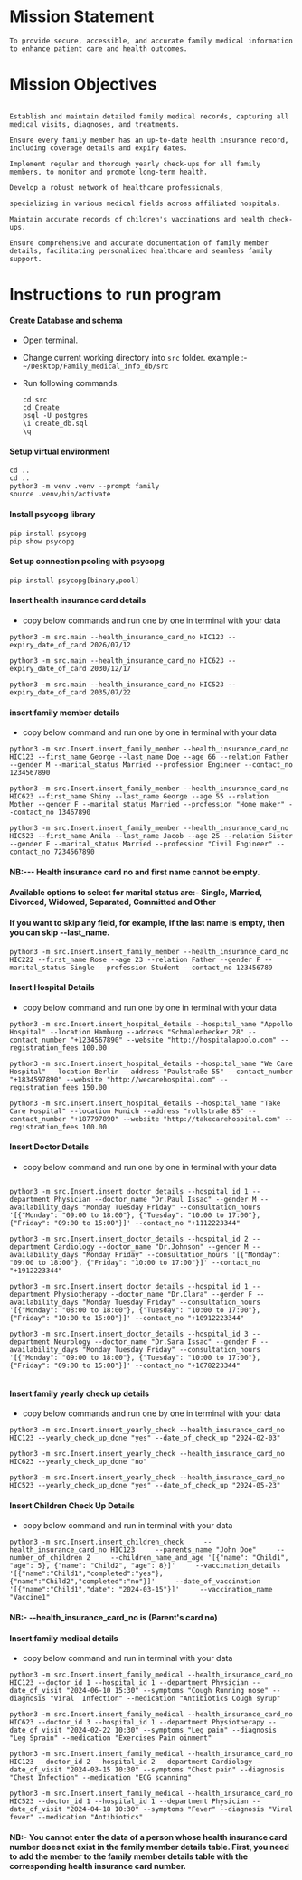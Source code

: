 # Mission Statement

```psql
To provide secure, accessible, and accurate family medical information to enhance patient care and health outcomes.
```

# Mission Objectives

```psql

Establish and maintain detailed family medical records, capturing all medical visits, diagnoses, and treatments.

Ensure every family member has an up-to-date health insurance record, including coverage details and expiry dates.

Implement regular and thorough yearly check-ups for all family members, to monitor and promote long-term health.

Develop a robust network of healthcare professionals, 

specializing in various medical fields across affiliated hospitals.

Maintain accurate records of children's vaccinations and health check-ups.

Ensure comprehensive and accurate documentation of family member details, facilitating personalized healthcare and seamless family support.

```

# Instructions to run program

####  Create Database and schema
- Open terminal.
- Change current working directory into ```src``` folder.
  example :- 
```  ~/Desktop/Family_medical_info_db/src```
- Run following commands.

    ``` psql
    cd src
    cd Create
    psql -U postgres
    \i create_db.sql
    \q
    ```

#### Setup virtual environment

```psql
cd ..
cd ..
python3 -m venv .venv --prompt family
source .venv/bin/activate 
```
#### Install psycopg library

```psql
pip install psycopg
pip show psycopg
```

#### Set up connection pooling with psycopg
```psql
pip install psycopg[binary,pool]
```


#### Insert health insurance card details

- copy below commands and run one by one in terminal with your data

```psql
python3 -m src.main --health_insurance_card_no HIC123 --expiry_date_of_card 2026/07/12

python3 -m src.main --health_insurance_card_no HIC623 --expiry_date_of_card 2030/12/17

python3 -m src.main --health_insurance_card_no HIC523 --expiry_date_of_card 2035/07/22
```

#### insert family member details

- copy below command and run one by one in terminal with your data

```psql
python3 -m src.Insert.insert_family_member --health_insurance_card_no HIC123 --first_name George --last_name Doe --age 66 --relation Father --gender M --marital_status Married --profession Engineer --contact_no 1234567890

python3 -m src.Insert.insert_family_member --health_insurance_card_no HIC623 --first_name Shiny --last_name George --age 55 --relation Mother --gender F --marital_status Married --profession "Home maker" --contact_no 13467890

python3 -m src.Insert.insert_family_member --health_insurance_card_no HIC523 --first_name Anila --last_name Jacob --age 25 --relation Sister --gender F --marital_status Married --profession "Civil Engineer" --contact_no 7234567890
```
#### NB:---  Health insurance card no and first name cannot be empty.

#### Available options to select for marital status are:- Single, Married, Divorced, Widowed, Separated, Committed and Other


#### If you want to skip any field, for example, if the last name is empty, then you can skip --last_name.
```psql
python3 -m src.Insert.insert_family_member --health_insurance_card_no HIC222 --first_name Rose --age 23 --relation Father --gender F --marital_status Single --profession Student --contact_no 123456789
```

#### Insert Hospital Details

- copy below command and run one by one in terminal with your data

```psql
python3 -m src.Insert.insert_hospital_details --hospital_name "Appollo Hospital" --location Hamburg --address "Schmalenbecker 28" --contact_number "+1234567890" --website "http://hospitalappolo.com" --registration_fees 100.00

python3 -m src.Insert.insert_hospital_details --hospital_name "We Care Hospital" --location Berlin --address "Paulstraße 55" --contact_number "+1834597890" --website "http://wecarehospital.com" --registration_fees 150.00

python3 -m src.Insert.insert_hospital_details --hospital_name "Take Care Hospital" --location Munich --address "rollstraße 85" --contact_number "+187797890" --website "http://takecarehospital.com" --registration_fees 100.00

```


#### Insert Doctor Details

- copy below command and run one by one in terminal with your data

```psql

python3 -m src.Insert.insert_doctor_details --hospital_id 1 --department Physician --doctor_name "Dr.Paul Issac" --gender M --availability_days "Monday Tuesday Friday" --consultation_hours '[{"Monday": "09:00 to 18:00"}, {"Tuesday": "10:00 to 17:00"}, {"Friday": "09:00 to 15:00"}]' --contact_no "+1112223344"

python3 -m src.Insert.insert_doctor_details --hospital_id 2 --department Cardiology --doctor_name "Dr.Johnson" --gender M --availability_days "Monday Friday" --consultation_hours '[{"Monday": "09:00 to 18:00"}, {"Friday": "10:00 to 17:00"}]' --contact_no "+1912223344"

python3 -m src.Insert.insert_doctor_details --hospital_id 1 --department Physiotherapy --doctor_name "Dr.Clara" --gender F --availability_days "Monday Tuesday Friday" --consultation_hours '[{"Monday": "08:00 to 18:00"}, {"Tuesday": "10:00 to 17:00"}, {"Friday": "10:00 to 15:00"}]' --contact_no "+10912223344"

python3 -m src.Insert.insert_doctor_details --hospital_id 3 --department Neurology --doctor_name "Dr.Sara Issac" --gender F --availability_days "Monday Tuesday Friday" --consultation_hours '[{"Monday": "09:00 to 18:00"}, {"Tuesday": "10:00 to 17:00"}, {"Friday": "09:00 to 15:00"}]' --contact_no "+1678223344"


```


#### Insert family yearly check up details

- copy below commands and run one by one in terminal with your data

```psql
python3 -m src.Insert.insert_yearly_check --health_insurance_card_no HIC123 --yearly_check_up_done "yes" --date_of_check_up "2024-02-03" 

python3 -m src.Insert.insert_yearly_check --health_insurance_card_no HIC623 --yearly_check_up_done "no" 

python3 -m src.Insert.insert_yearly_check --health_insurance_card_no HIC523 --yearly_check_up_done "yes" --date_of_check_up "2024-05-23" 

```

#### Insert Children Check Up Details

- copy below command and run in terminal with your data

```psql
python3 -m src.Insert.insert_children_check     --health_insurance_card_no HIC123     --parents_name "John Doe"     --number_of_children 2     --children_name_and_age '[{"name": "Child1", "age": 5}, {"name": "Child2", "age": 8}]'     --vaccination_details '[{"name":"Child1","completed":"yes"},{"name":"Child2","completed":"no"}]'     --date_of_vaccination '[{"name":"Child1","date": "2024-03-15"}]'     --vaccination_name "Vaccine1"
```
#### NB:- --health_insurance_card_no is (Parent's card no)


#### Insert family medical details

- copy below command and run in terminal with your data

```psql
python3 -m src.Insert.insert_family_medical --health_insurance_card_no HIC123 --doctor_id 1 --hospital_id 1 --department Physician --date_of_visit "2024-06-10 15:30" --symptoms "Cough Running nose" --diagnosis "Viral  Infection" --medication "Antibiotics Cough syrup"

python3 -m src.Insert.insert_family_medical --health_insurance_card_no HIC623 --doctor_id 3 --hospital_id 1 --department Physiotherapy --date_of_visit "2024-02-22 10:30" --symptoms "Leg pain" --diagnosis "Leg Sprain" --medication "Exercises Pain oinment"

python3 -m src.Insert.insert_family_medical --health_insurance_card_no HIC123 --doctor_id 2 --hospital_id 2 --department Cardiology --date_of_visit "2024-03-15 10:30" --symptoms "Chest pain" --diagnosis "Chest Infection" --medication "ECG scanning"

python3 -m src.Insert.insert_family_medical --health_insurance_card_no HIC523 --doctor_id 1 --hospital_id 1 --department Physician --date_of_visit "2024-04-18 10:30" --symptoms "Fever" --diagnosis "Viral fever" --medication "Antibiotics"
```
#### NB:- You cannot enter the data of a person whose health insurance card number does not exist in the family member details table. First, you need to add the member to the family member details table with the corresponding health insurance card number.



